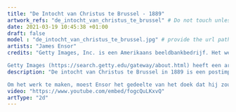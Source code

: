 ```yaml
---
title: "De Intocht van Christus te Brussel - 1889"
artwork_refs: "de_intocht_van_christus_te_brussel" # Do not touch unless you know what you are doing
date: 2021-03-19 10:45:38 +01:00
draft: false
model : "de_intocht_van_christus_te_brussel.jpg" # provide the url path to the model
artists: "James Ensor"
credits: "Getty Images, Inc. is een Amerikaans beeldbankbedrijf. Het werd in 1995 opgericht door de miljardair-erfgenaam Mark Getty en Jonathan Klein en is een van de grootste fotoagentschappen ter wereld. Het hoofdkantoor is gevestigd in Seattle, Washington, de Europese vestiging in Londen en de Duitse vestiging in München.

Getty Images (https://search.getty.edu/gateway/about.html) heeft een archief van meer dan 80 miljoen afbeeldingen en illustraties en ongeveer 30.000 uur aan filmopnamen. Het bedrijf is actief in drie bedrijfsgebieden: reclame / grafisch ontwerp, media (gedrukte en online publicaties) en bedrijfscommunicatie met andere bedrijven. Het bedrijf was lange tijd in directe concurrentie met het fotobureau Corbis van Bill Gates. Begin 2016 heeft Bill Gates de Corbis-bibliotheek verkocht aan de Visual China Group, die als direct resultaat een samenwerking is aangegaan met Getty Images. " # add credits if required
description: "De intocht van Christus te Brussel in 1889 is een postimpressionistisch schilderij van James Ensor uit 1888. Het monumentale werk is zijn meest spectaculaire: het is 2,58 meter hoog en 4,31 meter breed. Het doek, een sleutelwerk van het Fin de Siècle, is te zien in het J. Paul Getty Museum van Los Angeles.

Om het werk te maken, moest Ensor het gedeelte van het doek dat hij zou beschilderen aan de muur spijkeren terwijl de rest op de grond bleef liggen. Hij ging te werk met beide kanten van zijn borstel en gebruikte ook paletmessen en spatels, waardoor het niet vreemd is dat het doek wordt beschouwd als een voorloper van het expressionisme. Ensor wilde de Intocht tonen op de salon van Les XX, maar de kunstbeweging die hij mee had opgericht, weigerde. Hij bewaarde het dan maar in zijn woonkamer in Oostende. "
video: "https://www.youtube.com/embed/fogcQuLKxvQ"
artType: "2d"
---
```

